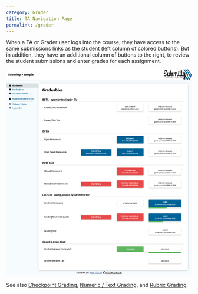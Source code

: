 ```yaml
---
category: Grader
title: TA Navigation Page
permalink: /grader
---
```


When a TA or Grader user logs into the course, they have access to the
same submissions links as the student (left column of colored
buttons).  But in addition, they have an additional column of buttons
to the right, to review the student submissions and enter grades for
each assignment.

![](/images/NavigationPageForTA.png)



See also
[Checkpoint Grading](checkpoint_grading),
[Numeric / Text Grading](numeric_text_grading), and
[Rubric Grading](rubric_grading).